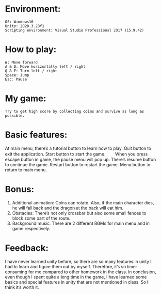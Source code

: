 # Environment: 
    OS: Windows10
    Unity: 2020.3.23f1
    Scripting environment: Visual Studio Professional 2017 (15.9.42)

# How to play:
    W: Move forward
    A & D: Move horizontally left / right
    Q & E: Turn left / right
    Space: Jump
    Esc: Pause

# My game:
    Try to get high score by collecting coins and survive as long as possible.

# Basic features:
At main menu, there’s a tutorial button to learn how to play. Quit button to exit the application. Start button to start the game.　　
When you press escape button in game, the pause menu will pop up. There’s resume button to continue the game. Restart button to restart the game. Menu button to return to main menu.

# Bonus:
1. Additional animation: Coins can rotate. Also, if the main character dies, he will fall back and the dragon at the back will eat him.
2. Obstacles: There’s not only crossbar but also some small fences to block some part of the route.
3. Background music: There are 2 different BGMs for main menu and in game respectively.

# Feedback:
I have never learned unity before, so there are so many features in unity I had to learn and figure them out by myself. Therefore, it’s so time-consuming for me compared to other homework in the class. In conclusion, even though I spent quite a long time in the game, I have learned some basics and special features in unity that are not mentioned in class. So I think it’s worth it.
